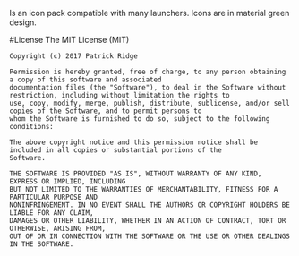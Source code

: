 Is an icon pack compatible with many launchers. Icons are in material green design.



#License
    The MIT License (MIT)
    
    Copyright (c) 2017 Patrick Ridge
    
    Permission is hereby granted, free of charge, to any person obtaining a copy of this software and associated
    documentation files (the "Software"), to deal in the Software without restriction, including without limitation the rights to
    use, copy, modify, merge, publish, distribute, sublicense, and/or sell copies of the Software, and to permit persons to 
    whom the Software is furnished to do so, subject to the following conditions:
    
    The above copyright notice and this permission notice shall be included in all copies or substantial portions of the
    Software.
    
    THE SOFTWARE IS PROVIDED "AS IS", WITHOUT WARRANTY OF ANY KIND, EXPRESS OR IMPLIED, INCLUDING 
    BUT NOT LIMITED TO THE WARRANTIES OF MERCHANTABILITY, FITNESS FOR A PARTICULAR PURPOSE AND 
    NONINFRINGEMENT. IN NO EVENT SHALL THE AUTHORS OR COPYRIGHT HOLDERS BE LIABLE FOR ANY CLAIM, 
    DAMAGES OR OTHER LIABILITY, WHETHER IN AN ACTION OF CONTRACT, TORT OR OTHERWISE, ARISING FROM,
    OUT OF OR IN CONNECTION WITH THE SOFTWARE OR THE USE OR OTHER DEALINGS IN THE SOFTWARE.
